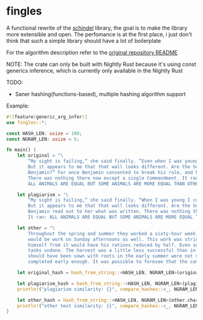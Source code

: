 # fingles
A functional rewrite of the [schindel](https://github.com/dapper91/schindel/) library, the goal is to make the library more extensible and open. The perfomance is at the first place, i just don't think that such a simple library should have a lot of boilerplate

For the algorithm description refer to the [original repository README](https://github.com/dapper91/schindel/blob/master/README.md)

NOTE: The crate can only be built with Nightly Rust because it's using const generics inference, which is currently only available in the Nightly Rust

TODO:
- Saner hashing(functions-based), multiple hashing algorithm support

Example:

``` rust
#![feature(generic_arg_infer)]
use fingles::*;

const HASH_LEN: usize = 100;
const NGRAM_LEN: usize = 5;

fn main() {
    let original = "\
        “My sight is failing,” she said finally. “Even when I was young I could not have read what was written there. \
        But it appears to me that that wall looks different. Are the Seven Commandments the same as they used to be, \
        Benjamin?” For once Benjamin consented to break his rule, and he read out to her what was written on the wall. \
        There was nothing there now except a single Commandment. It ran:\
        ALL ANIMALS ARE EQUAL BUT SOME ANIMALS ARE MORE EQUAL THAN OTHERS";

    let plagiarism = "\
        “My sight is failing,” she said finally. “When I was young I could not have read what was written there. \
        But it appears to me that that wall looks different. Are the Seven Commandments the same as they used to be” \
        Benjamin read out to her what was written. There was nothing there now except a single Commandment. \
        It ran: ALL ANIMALS ARE EQUAL BUT SOME ANIMALS ARE MORE EQUAL THAN OTHERS";

    let other = "\
        Throughout the spring and summer they worked a sixty-hour week, and in August Napoleon announced that there \
        would be work on Sunday afternoons as well. This work was strictly voluntary, but any animal who absented \
        himself from it would have his rations reduced by half. Even so, it was found necessary to leave certain \
        tasks undone. The harvest was a little less successful than in the previous year, and two fields which \
        should have been sown with roots in the early summer were not sown because the ploughing had not been \
        completed early enough. It was possible to foresee that the coming winter would be a hard one.";

    let original_hash = hash_from_string::<HASH_LEN, NGRAM_LEN>(original.chars());

    let plagiarism_hash = hash_from_string::<HASH_LEN, NGRAM_LEN>(plagiarism.chars());
    println!("plagiarism similarity: {}", compare_hashes::<_, NGRAM_LEN>(&original_hash, &plagiarism_hash));

    let other_hash = hash_from_string::<HASH_LEN, NGRAM_LEN>(other.chars());
    println!("other text similarity: {}", compare_hashes::<_, NGRAM_LEN>(&original_hash, &other_hash));
}
```
